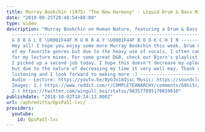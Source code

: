 ```yaml
---
title: Murray Bookchin (1975) "The New Harmony" - Liquid Drum & Bass Mix
date: "2019-09-25T20:48:54+08:00"
type: video
description: "Murray Bookchin on Human Nature, featuring a Drum & Bass mix by Tolerance
  ----------------------------------------------------------------------------------
  G O O G L E \U0001F44F M U R R A Y \U0001F44F B O O K C H I N ----------------------------------------------------------------------------------
  Hey all! I hope you enjoy some more Murray Bookchin this week. Drum & Bass is one
  of my favorite genres but due to the heavy use of vocals, I often can't use D&B
  for my lecture mixes. For some great D&B, check out Bjorn's playlist: https://www.youtube.com/playlist?list=PLt7CvagyYYo5dAabzCC1QYGTw_76VOX7Y
  I picked up a second job today. I hope this doesn't decrease my upload frequency,
  but due to the nature of decreasing my time it very well may. Thank you all for
  listening and I look forward to making more :) ----------------------------------------------------------------------------------
  Audio - Lecture: https://youtu.be/0yG3v1kQjsc Music: https://soundcloud.com/cajo98/the-journey-by-suicidesheeep-2-hour-drumbass-mix
  Images: 1.) https://www.reddit.com/r/COMPLETEANARCHY/comments/69hi5r/googlemurraybookchin/
  2.) https://twitter.com/wingull_boi/status/983577895170859010"
publishdate: "2018-10-02T18:14:13.000Z"
url: /aphreditto/QpsPaSl-lxc/
providers:
  youtube:
    id: QpsPaSl-lxc
---
```

